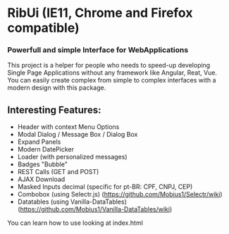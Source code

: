 # RibUi (IE11, Chrome and Firefox compatible)
### Powerfull and simple Interface for WebApplications

This project is a helper for people who needs to speed-up developing Single Page Applications without any framework like Angular, Reat, Vue.
You can easily create complex from simple to complex interfaces with a modern design with this package. 

## Interesting Features:

+ Header with context Menu Options
+ Modal Dialog / Message Box / Dialog Box
+ Expand Panels
+ Modern DatePicker
+ Loader (with personalized messages)
+ Badges "Bubble"
+ REST Calls (GET and POST)
+ AJAX Download
+ Masked Inputs decimal (specific for pt-BR: CPF, CNPJ, CEP)
+ Combobox (using Selectr.js) (https://github.com/Mobius1/Selectr/wiki)
+ Datatables (using Vanilla-DataTables) (https://github.com/Mobius1/Vanilla-DataTables/wiki)

You can learn how to use looking at index.html
